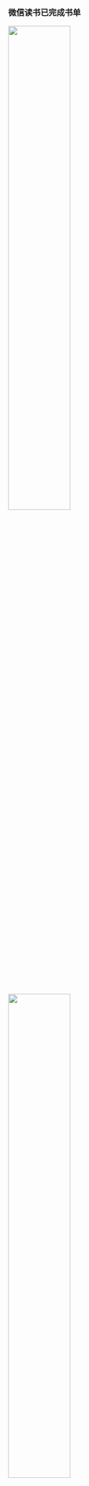 ### 微信读书已完成书单

<img src="images/1.png" width="50%" alt=""/>
<img src="images/2.png" width="50%" alt=""/>
<img src="images/3.png" width="50%" alt=""/>
<img src="images/4.png" width="50%" alt=""/>
<img src="images/5.png" width="50%" alt=""/>
<img src="images/6.png" width="50%" alt=""/>
<img src="images/7.png" width="50%" alt=""/>
<img src="images/8.png" width="50%" alt=""/>
<img src="images/9.png" width="50%" alt=""/>
<img src="images/10.png" width="50%" alt=""/>
<img src="images/12.png" width="50%" alt=""/>
<img src="images/13.png" width="50%" alt=""/>
<img src="images/14.png" width="50%" alt=""/>
<img src="images/15.png" width="50%" alt=""/>
<img src="images/16.png" width="50%" alt=""/>
<img src="images/17.png" width="50%" alt=""/>
<img src="images/18.png" width="50%" alt=""/>
<img src="images/19.png" width="50%" alt=""/>
<img src="images/20.png" width="50%" alt=""/>
<img src="images/21.png" width="50%" alt=""/>
<img src="images/22.png" width="50%" alt=""/>
<img src="images/23.png" width="50%" alt=""/>
<img src="images/24.png" width="50%" alt=""/>
<img src="images/25.png" width="50%" alt=""/>
<img src="images/26.png" width="50%" alt=""/>
<img src="images/27.png" width="50%" alt=""/>
<img src="images/28.png" width="50%" alt=""/>
<img src="images/29.png" width="50%" alt=""/>
<img src="images/30.png" width="50%" alt=""/>
<img src="images/31.png" width="50%" alt=""/>
<img src="images/32.png" width="50%" alt=""/>
<img src="images/33.png" width="50%" alt=""/>
<img src="images/34.png" width="50%" alt=""/>
<img src="images/35.png" width="50%" alt=""/>
<img src="images/36.png" width="50%" alt=""/>
<img src="images/37.png" width="50%" alt=""/>
<img src="images/38.png" width="50%" alt=""/>
<img src="images/39.png" width="50%" alt=""/>
<img src="images/40.png" width="50%" alt=""/>